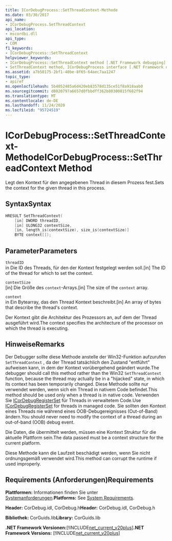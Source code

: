 ```yaml
---
title: ICorDebugProcess::SetThreadContext-Methode
ms.date: 03/30/2017
api_name:
- ICorDebugProcess.SetThreadContext
api_location:
- mscordbi.dll
api_type:
- COM
f1_keywords:
- ICorDebugProcess::SetThreadContext
helpviewer_keywords:
- ICorDebugProcess::SetThreadContext method [.NET Framework debugging]
- SetThreadContext method, ICorDebugProcess interface [.NET Framework debugging]
ms.assetid: a7b50175-2bf1-40be-8f65-64aec7aa1247
topic_type:
- apiref
ms.openlocfilehash: 5b4052485a6d420eb83578d135ce51f8a918aab0
ms.sourcegitcommit: d8020797a6657d0fbbdff362b80300815f682f94
ms.translationtype: MT
ms.contentlocale: de-DE
ms.lasthandoff: 11/24/2020
ms.locfileid: "95724519"
---
```

# <a name="icordebugprocesssetthreadcontext-method"></a><span data-ttu-id="2ebfe-102">ICorDebugProcess::SetThreadContext-Methode</span><span class="sxs-lookup"><span data-stu-id="2ebfe-102">ICorDebugProcess::SetThreadContext Method</span></span>

<span data-ttu-id="2ebfe-103">Legt den Kontext für den angegebenen Thread in diesem Prozess fest.</span><span class="sxs-lookup"><span data-stu-id="2ebfe-103">Sets the context for the given thread in this process.</span></span>  
  
## <a name="syntax"></a><span data-ttu-id="2ebfe-104">Syntax</span><span class="sxs-lookup"><span data-stu-id="2ebfe-104">Syntax</span></span>  
  
```cpp  
HRESULT SetThreadContext(  
    [in] DWORD threadID,  
    [in] ULONG32 contextSize,  
    [in, length_is(contextSize), size_is(contextSize)]  
    BYTE context[]);  
```  
  
## <a name="parameters"></a><span data-ttu-id="2ebfe-105">Parameter</span><span class="sxs-lookup"><span data-stu-id="2ebfe-105">Parameters</span></span>  

 `threadID`  
 <span data-ttu-id="2ebfe-106">in Die ID des Threads, für den der Kontext festgelegt werden soll.</span><span class="sxs-lookup"><span data-stu-id="2ebfe-106">[in] The ID of the thread for which to set the context.</span></span>  
  
 `contextSize`  
 <span data-ttu-id="2ebfe-107">[in] Die Größe des `context`-Arrays.</span><span class="sxs-lookup"><span data-stu-id="2ebfe-107">[in] The size of the `context` array.</span></span>  
  
 `context`  
 <span data-ttu-id="2ebfe-108">in Ein Bytearray, das den Thread Kontext beschreibt.</span><span class="sxs-lookup"><span data-stu-id="2ebfe-108">[in] An array of bytes that describe the thread's context.</span></span>  
  
 <span data-ttu-id="2ebfe-109">Der Kontext gibt die Architektur des Prozessors an, auf dem der Thread ausgeführt wird.</span><span class="sxs-lookup"><span data-stu-id="2ebfe-109">The context specifies the architecture of the processor on which the thread is executing.</span></span>  
  
## <a name="remarks"></a><span data-ttu-id="2ebfe-110">Hinweise</span><span class="sxs-lookup"><span data-stu-id="2ebfe-110">Remarks</span></span>  

 <span data-ttu-id="2ebfe-111">Der Debugger sollte diese Methode anstelle der Win32-Funktion aufzurufen `SetThreadContext` , da der Thread tatsächlich den Zustand "entführt" aufweisen kann, in dem der Kontext vorübergehend geändert wurde.</span><span class="sxs-lookup"><span data-stu-id="2ebfe-111">The debugger should call this method rather than the Win32 `SetThreadContext` function, because the thread may actually be in a "hijacked" state, in which its context has been temporarily changed.</span></span> <span data-ttu-id="2ebfe-112">Diese Methode sollte nur verwendet werden, wenn sich ein Thread in nativem Code befindet.</span><span class="sxs-lookup"><span data-stu-id="2ebfe-112">This method should be used only when a thread is in native code.</span></span> <span data-ttu-id="2ebfe-113">Verwenden Sie [ICorDebugRegisterSet](icordebugregisterset-interface.md) für Threads in verwaltetem Code.</span><span class="sxs-lookup"><span data-stu-id="2ebfe-113">Use [ICorDebugRegisterSet](icordebugregisterset-interface.md) for threads in managed code.</span></span> <span data-ttu-id="2ebfe-114">Sie sollten den Kontext eines Threads nie während eines OOB-Debugereignisses (Out-of-Band) ändern.</span><span class="sxs-lookup"><span data-stu-id="2ebfe-114">You should never need to modify the context of a thread during an out-of-band (OOB) debug event.</span></span>  
  
 <span data-ttu-id="2ebfe-115">Die Daten, die übermittelt werden, müssen eine Kontext Struktur für die aktuelle Plattform sein.</span><span class="sxs-lookup"><span data-stu-id="2ebfe-115">The data passed must be a context structure for the current platform.</span></span>  
  
 <span data-ttu-id="2ebfe-116">Diese Methode kann die Laufzeit beschädigt werden, wenn Sie nicht ordnungsgemäß verwendet wird.</span><span class="sxs-lookup"><span data-stu-id="2ebfe-116">This method can corrupt the runtime if used improperly.</span></span>  
  
## <a name="requirements"></a><span data-ttu-id="2ebfe-117">Requirements (Anforderungen)</span><span class="sxs-lookup"><span data-stu-id="2ebfe-117">Requirements</span></span>  

 <span data-ttu-id="2ebfe-118">**Plattformen:** Informationen finden Sie unter [Systemanforderungen](../../get-started/system-requirements.md).</span><span class="sxs-lookup"><span data-stu-id="2ebfe-118">**Platforms:** See [System Requirements](../../get-started/system-requirements.md).</span></span>  
  
 <span data-ttu-id="2ebfe-119">**Header:** CorDebug.idl, CorDebug.h</span><span class="sxs-lookup"><span data-stu-id="2ebfe-119">**Header:** CorDebug.idl, CorDebug.h</span></span>  
  
 <span data-ttu-id="2ebfe-120">**Bibliothek:** CorGuids.lib</span><span class="sxs-lookup"><span data-stu-id="2ebfe-120">**Library:** CorGuids.lib</span></span>  
  
 <span data-ttu-id="2ebfe-121">**.NET Framework Versionen:**[!INCLUDE[net_current_v20plus](../../../../includes/net-current-v20plus-md.md)]</span><span class="sxs-lookup"><span data-stu-id="2ebfe-121">**.NET Framework Versions:** [!INCLUDE[net_current_v20plus](../../../../includes/net-current-v20plus-md.md)]</span></span>
